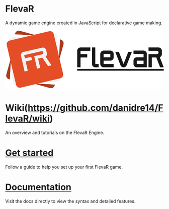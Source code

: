# FlevaR

A dynamic game engine created in JavaScript for declarative game making.

![flevar logo](./assets/logo.png)

# Wiki(https://github.com/danidre14/FlevaR/wiki)
An overview and tutorials on the FlevaR Engine.

# [Get started](Guide-Getting-Started)
Follow a guide to help you set up your first FlevaR game.

# [Documentation](Documentation-Overview)
Visit the docs directly to view the syntax and detailed features.